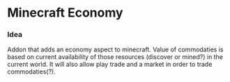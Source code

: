# Minecraft Economy

### Idea
Addon that adds an economy aspect to minecraft. Value of commodaties is based on current availability of those resources (discover or mined?) in the current world. It will also allow play trade and a market in order to trade commodaties(?).